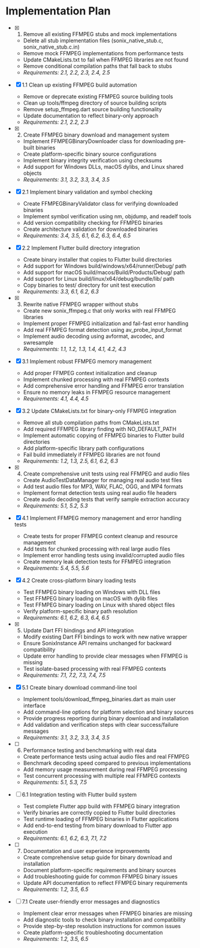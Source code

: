 # Implementation Plan

- [x] 1. Remove all existing FFMPEG stubs and mock implementations

  - Delete all stub implementation files (sonix_native_stub.c, sonix_native_stub.c.in)
  - Remove mock FFMPEG implementations from performance tests
  - Update CMakeLists.txt to fail when FFMPEG libraries are not found
  - Remove conditional compilation paths that fall back to stubs
  - _Requirements: 2.1, 2.2, 2.3, 2.4, 2.5_

- [x] 1.1 Clean up existing FFMPEG build automation

  - Remove or deprecate existing FFMPEG source building tools
  - Clean up tools/ffmpeg directory of source building scripts
  - Remove setup_ffmpeg.dart source building functionality
  - Update documentation to reflect binary-only approach
  - _Requirements: 2.1, 2.2, 2.3_

- [x] 2. Create FFMPEG binary download and management system

  - Implement FFMPEGBinaryDownloader class for downloading pre-built binaries
  - Create platform-specific binary source configurations
  - Implement binary integrity verification using checksums
  - Add support for Windows DLLs, macOS dylibs, and Linux shared objects
  - _Requirements: 3.1, 3.2, 3.3, 3.4, 3.5_

- [x] 2.1 Implement binary validation and symbol checking

  - Create FFMPEGBinaryValidator class for verifying downloaded binaries
  - Implement symbol verification using nm, objdump, and readelf tools
  - Add version compatibility checking for FFMPEG binaries
  - Create architecture validation for downloaded binaries
  - _Requirements: 3.4, 3.5, 6.1, 6.2, 6.3, 6.4, 6.5_

- [x] 2.2 Implement Flutter build directory integration

  - Create binary installer that copies to Flutter build directories
  - Add support for Windows build/windows/x64/runner/Debug/ path
  - Add support for macOS build/macos/Build/Products/Debug/ path
  - Add support for Linux build/linux/x64/debug/bundle/lib/ path
  - Copy binaries to test/ directory for unit test execution
  - _Requirements: 3.3, 6.1, 6.2, 6.3_

- [x] 3. Rewrite native FFMPEG wrapper without stubs

  - Create new sonix_ffmpeg.c that only works with real FFMPEG libraries
  - Implement proper FFMPEG initialization and fail-fast error handling
  - Add real FFMPEG format detection using av_probe_input_format
  - Implement audio decoding using avformat, avcodec, and swresample
  - _Requirements: 1.1, 1.2, 1.3, 1.4, 4.1, 4.2, 4.3_

- [x] 3.1 Implement robust FFMPEG memory management

  - Add proper FFMPEG context initialization and cleanup
  - Implement chunked processing with real FFMPEG contexts
  - Add comprehensive error handling and FFMPEG error translation
  - Ensure no memory leaks in FFMPEG resource management
  - _Requirements: 4.1, 4.4, 4.5_

- [x] 3.2 Update CMakeLists.txt for binary-only FFMPEG integration

  - Remove all stub compilation paths from CMakeLists.txt
  - Add required FFMPEG library finding with NO_DEFAULT_PATH
  - Implement automatic copying of FFMPEG binaries to Flutter build directories
  - Add platform-specific library path configurations
  - Fail build immediately if FFMPEG libraries are not found
  - _Requirements: 1.2, 1.3, 2.5, 6.1, 6.2, 6.3_

- [x] 4. Create comprehensive unit tests using real FFMPEG and audio files

  - Create AudioTestDataManager for managing real audio test files
  - Add test audio files for MP3, WAV, FLAC, OGG, and MP4 formats
  - Implement format detection tests using real audio file headers
  - Create audio decoding tests that verify sample extraction accuracy
  - _Requirements: 5.1, 5.2, 5.3_

- [x] 4.1 Implement FFMPEG memory management and error handling tests

  - Create tests for proper FFMPEG context cleanup and resource management
  - Add tests for chunked processing with real large audio files
  - Implement error handling tests using invalid/corrupted audio files
  - Create memory leak detection tests for FFMPEG integration
  - _Requirements: 5.4, 5.5, 5.6_

- [x] 4.2 Create cross-platform binary loading tests

  - Test FFMPEG binary loading on Windows with DLL files
  - Test FFMPEG binary loading on macOS with dylib files
  - Test FFMPEG binary loading on Linux with shared object files
  - Verify platform-specific binary path resolution
  - _Requirements: 6.1, 6.2, 6.3, 6.4, 6.5_

- [x] 5. Update Dart FFI bindings and API integration

  - Modify existing Dart FFI bindings to work with new native wrapper
  - Ensure SonixInstance API remains unchanged for backward compatibility
  - Update error handling to provide clear messages when FFMPEG is missing
  - Test isolate-based processing with real FFMPEG contexts
  - _Requirements: 7.1, 7.2, 7.3, 7.4, 7.5_

- [x] 5.1 Create binary download command-line tool

  - Implement tools/download_ffmpeg_binaries.dart as main user interface
  - Add command-line options for platform selection and binary sources
  - Provide progress reporting during binary download and installation
  - Add validation and verification steps with clear success/failure messages
  - _Requirements: 3.1, 3.2, 3.3, 3.4, 3.5_

- [ ] 6. Performance testing and benchmarking with real data

  - Create performance tests using actual audio files and real FFMPEG
  - Benchmark decoding speed compared to previous implementations
  - Add memory usage measurement during real FFMPEG processing
  - Test concurrent processing with multiple real FFMPEG contexts
  - _Requirements: 5.1, 5.3, 7.5_

- [ ] 6.1 Integration testing with Flutter build system

  - Test complete Flutter app build with FFMPEG binary integration
  - Verify binaries are correctly copied to Flutter build directories
  - Test runtime loading of FFMPEG binaries in Flutter applications
  - Add end-to-end testing from binary download to Flutter app execution
  - _Requirements: 6.1, 6.2, 6.3, 7.1, 7.2_


- [ ] 7. Documentation and user experience improvements

  - Create comprehensive setup guide for binary download and installation
  - Document platform-specific requirements and binary sources
  - Add troubleshooting guide for common FFMPEG binary issues
  - Update API documentation to reflect FFMPEG binary requirements
  - _Requirements: 1.2, 3.5, 6.5_

- [ ] 7.1 Create user-friendly error messages and diagnostics
  - Implement clear error messages when FFMPEG binaries are missing
  - Add diagnostic tools to check binary installation and compatibility
  - Provide step-by-step resolution instructions for common issues
  - Create platform-specific troubleshooting documentation
  - _Requirements: 1.2, 3.5, 6.5_
